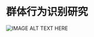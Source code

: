 # 群体行为识别研究
![IMAGE ALT TEXT HERE](https://article-fd.zol-img.com.cn/t_s998x562c5/g5/M00/09/0B/ChMkJltpNZiILpPCAATm98w1nB0AAqhNgI6_LAABOcP949.jpg)
